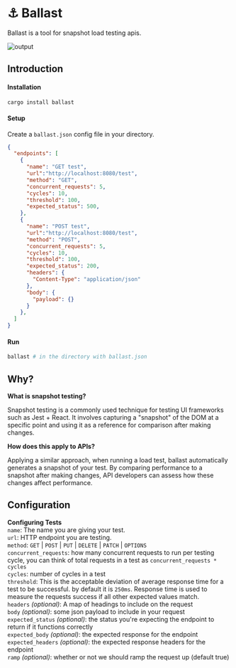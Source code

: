 
# ⚓ Ballast  
Ballast is a tool for snapshot load testing apis.

![output](https://github.com/synoet/ballast/assets/10552019/498c9ada-4d55-4074-8f82-d6c32c6f558b)



## Introduction
#### Installation
```bash
cargo install ballast
```

#### Setup
Create a `ballast.json` config file in your directory.
```json
{
  "endpoints": [
    {
      "name": "GET test",
      "url":"http://localhost:8080/test",
      "method": "GET",
      "concurrent_requests": 5,
      "cycles": 10,
      "threshold": 100,
      "expected_status": 500,
    },
    {
      "name": "POST test",
      "url":"http://localhost:8080/test",
      "method": "POST",
      "concurrent_requests": 5,
      "cycles": 10,
      "threshold": 100,
      "expected_status": 200,
      "headers": {
        "Content-Type": "application/json"
      },
      "body": {
        "payload": {}
      }
    },
  ]
}
```

#### Run
```bash
ballast # in the directory with ballast.json
```

## Why?
**What is snapshot testing?**

Snapshot testing is a commonly used technique for testing UI frameworks such as Jest + React. It involves capturing a "snapshot" of the DOM at a specific point and using it as a reference for comparison after making changes.

**How does this apply to APIs?**

Applying a similar approach, when running a load test, ballast automatically generates a snapshot of your test. By comparing performance to a snapshot after making changes, API developers can assess how these changes affect performance.

## Configuration
**Configuring Tests**   
`name`: The name you are giving your test.   
`url`: HTTP endpoint you are testing.   
`method`: `GET` | `POST` | `PUT` | `DELETE` | `PATCH` | `OPTIONS`   
`concurrent_requests`: how many concurrent requests to run per testing cycle, you can think of total requests in a test as `concurrent_requests * cycles`   
`cycles`: number of cycles in a test   
`threshold`: This is the acceptable deviation of average response time for a test to be successful. by default it is `250ms`. Response time is used to measure the requests success if all other expected values match.   
`headers` *(optional)*: A map of headings to include on the request   
`body` *(optional)*: some json payload to include in your request   
`expected_status` *(optional)*: the status you're expecting the endpoint to return if it functions correctly   
`expected_body` *(optional)*: the expected response for the endpoint   
`expected_headers` *(optional)*: the expected response headers for the endpoint   
`ramp` *(optional)*: whether or not we should ramp the request up (default true)
